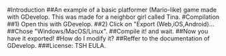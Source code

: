 #Introduction
##An example of a basic platformer (Mario-like) game made with GDevelop.
This was made for a neighbor girl called Tina.
#Compilation
##1) Open this with GDevelop.
##2) Click on "Export (Web,iOS,Android)...
##Chose "Windows/MacOS/Linux".
##Compile it! and wait.
##Now you have it exported!
#How do I modify it?
##Reffer to the documentation of GDevelop.
###License: TSH EULA.
